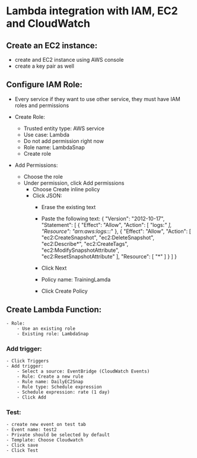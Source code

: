 # Lambda integration with IAM, EC2 and CloudWatch

## Create an EC2 instance:
- create and EC2 instance using AWS console
- create a key pair as well

## Configure IAM Role:
- Every service if they want to use other service, they must have IAM roles and permissions
- Create Role:
    - Trusted entity type: AWS service
    - Use case: Lambda
    - Do not add permission right now
    - Role name: LambdaSnap
    - Create role

- Add Permissions:
    - Choose the role
    - Under permission, click Add permissions
        - Choose Create inline policy
        - Click JSON:
            - Erase the existing text
            - Paste the following text:
            {
"Version": "2012-10-17",
"Statement": [
{
"Effect": "Allow",
"Action": [
"logs:*"
],
"Resource": "arn:aws:logs:*:*:*"
},
{
"Effect": "Allow",
"Action": [
"ec2:CreateSnapshot",
"ec2:DeleteSnapshot",
"ec2:Describe*",
"ec2:CreateTags",
"ec2:ModifySnapshotAttribute",
"ec2:ResetSnapshotAttribute"
],
"Resource": [
"*"
]
}
]
}

            - Click Next
            - Policy name: TrainingLamda
            - Click Create Policy



## Create Lambda Function:
    - Role:
        - Use an existing role
        - Existing role: LambdaSnap
    
### Add trigger:
    - Click Triggers
    - Add trigger:
        - Select a source: EventBridge (CloudWatch Events)
        - Rule: Create a new rule
        - Rule name: DailyEC2Snap
        - Rule type: Schedule expression
        - Schedule expression: rate (1 day)
        - Click Add

### Test:
    - create new event on test tab
    - Event name: test2
    - Private should be selected by default
    - Template: Choose Cloudwatch
    - Click save
    - Click Test

